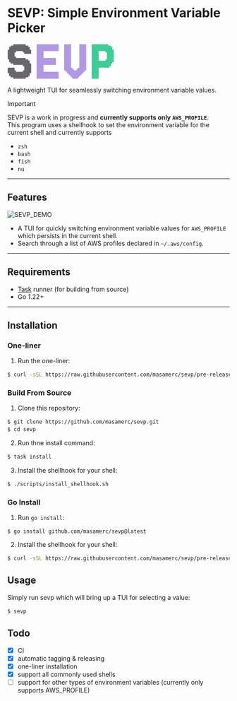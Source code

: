 # SEVP: **Simple Environment Variable Picker**  

![SEVP](./assets/sevp.png)

A lightweight TUI for seamlessly switching environment variable values.

> [!Important]
> SEVP is a work in progress and **currently supports only `AWS_PROFILE`**.  
> This program uses a shellhook to set the environment variable for the current shell and currently supports
> - `zsh`
> - `bash`
> - `fish`
> - `nu`

---

## Features

![SEVP_DEMO](./assets/sevp_demo.gif)

- A TUI for quickly switching environment variable values for `AWS_PROFILE` which persists in the current shell.
- Search through a list of AWS profiles declared in `~/.aws/config`.

---

## Requirements
- [Task](https://taskfile.dev/) runner (for building from source)
- Go 1.22+

---

## Installation

### One-liner
1. Run the one-liner:
```bash
$ curl -sSL https://raw.githubusercontent.com/masamerc/sevp/pre-release/scripts/install.sh | sh
```

### Build From Source
1. Clone this repository:
```bash
$ git clone https://github.com/masamerc/sevp.git
$ cd sevp
```

2. Run thne install command:
```bash
$ task install
```


3. Install the shellhook for your shell:
```bash
$ ./scripts/install_shellhook.sh
```

### Go Install
1. Run `go install`:
```
$ go install github.com/masamerc/sevp@latest
```

2. Install the shellhook for your shell:
```bash
$ curl -sSL https://raw.githubusercontent.com/masamerc/sevp/pre-release/scripts/install_shellhook.sh | sh
```

## Usage
Simply run sevp which will bring up a TUI for selecting a value:
```bash
$ sevp
```

## Todo
- [x] CI
- [x] automatic tagging & releasing
- [x] one-liner installation 
- [x] support all commonly used shells
- [ ] support for other types of environment variables (currently only supports AWS_PROFILE)
